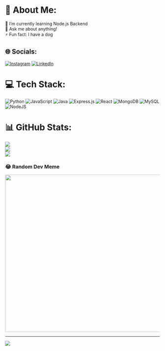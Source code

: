 # 💫 About Me:
🌱 I’m currently learning Node.js Backend<br>💬 Ask me about anything!<br>⚡ Fun fact: I have a dog


## 🌐 Socials:
[![Instagram](https://img.shields.io/badge/Instagram-%23E4405F.svg?logo=Instagram&logoColor=white)](https://instagram.com/raontheshiba) [![LinkedIn](https://img.shields.io/badge/LinkedIn-%230077B5.svg?logo=linkedin&logoColor=white)](https://linkedin.com/in/jinsoo-choi) 

# 💻 Tech Stack:
![Python](https://img.shields.io/badge/python-3670A0?style=for-the-badge&logo=python&logoColor=ffdd54) ![JavaScript](https://img.shields.io/badge/javascript-%23323330.svg?style=for-the-badge&logo=javascript&logoColor=%23F7DF1E) ![Java](https://img.shields.io/badge/java-%23ED8B00.svg?style=for-the-badge&logo=java&logoColor=white) ![Express.js](https://img.shields.io/badge/express.js-%23404d59.svg?style=for-the-badge&logo=express&logoColor=%2361DAFB) ![React](https://img.shields.io/badge/react-%2320232a.svg?style=for-the-badge&logo=react&logoColor=%2361DAFB) ![MongoDB](https://img.shields.io/badge/MongoDB-%234ea94b.svg?style=for-the-badge&logo=mongodb&logoColor=white) ![MySQL](https://img.shields.io/badge/mysql-%2300f.svg?style=for-the-badge&logo=mysql&logoColor=white) ![NodeJS](https://img.shields.io/badge/node.js-6DA55F?style=for-the-badge&logo=node.js&logoColor=white)
# 📊 GitHub Stats:
![](https://github-readme-stats.vercel.app/api?username=peageon&theme=onedark&hide_border=false&include_all_commits=false&count_private=true)<br/>
![](https://github-readme-streak-stats.herokuapp.com/?user=peageon&theme=onedark&hide_border=false)<br/>
![](https://github-readme-stats.vercel.app/api/top-langs/?username=peageon&theme=onedark&hide_border=false&include_all_commits=false&count_private=true&layout=compact)

### 😂 Random Dev Meme
<img src="https://rm.up.railway.app/" width="512px"/>

---
[![](https://visitcount.itsvg.in/api?id=peageon&icon=3&color=8)](https://visitcount.itsvg.in)

<!-- Proudly created with GPRM ( https://gprm.itsvg.in ) -->
